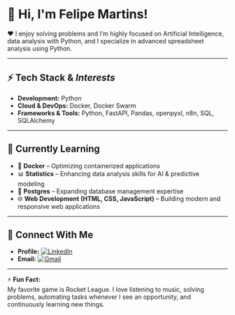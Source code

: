 # 👋 Hi, I'm Felipe Martins!

❤️ I enjoy solving problems and I’m highly focused on Artificial Intelligence, data analysis with Python, and I specialize in advanced spreadsheet analysis using Python.

---

## ⚡ Tech Stack & *Interests*

- **Development:** Python  
- **Cloud & DevOps:** Docker, Docker Swarm  
- **Frameworks & Tools:** Python, FastAPI, Pandas, openpyxl, n8n, SQL, SQLAlchemy

---

## 🌱 Currently Learning

- 🐳 **Docker** – Optimizing containerized applications
- 📊 **Statistics** – Enhancing data analysis skills for AI & predictive modeling  
- 🐘 **Postgres** – Expanding database management expertise  
- 🌐 **Web Development (HTML, CSS, JavaScript)** – Building modern and responsive web applications  

---

## 📮 Connect With Me

- **Profile:** [![LinkedIn](https://img.shields.io/badge/LinkedIn-0077B5?style=for-the-badge&logo=linkedin&logoColor=white)](https://www.linkedin.com/in/felipemartinsdev/)
- **Email:** [![Gmail](https://img.shields.io/badge/Gmail-D14836?style=for-the-badge&logo=gmail&logoColor=white)](mailto:felipemartinz480@gmail.com)


---

⚡ **Fun Fact:**  
My favorite game is Rocket League. I love listening to music, solving problems, automating tasks whenever I see an opportunity, and continuously learning new things.  

